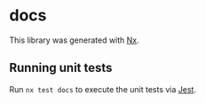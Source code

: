 # docs

This library was generated with [Nx](https://nx.dev).

## Running unit tests

Run `nx test docs` to execute the unit tests via [Jest](https://jestjs.io).
